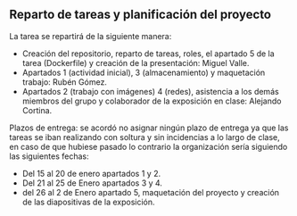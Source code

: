## Reparto de tareas y planificación del proyecto



La tarea se repartirá de la siguiente manera:

- Creación del repositorio, reparto de tareas, roles, el apartado  5 de la tarea (Dockerfile) y creación de la presentación: Miguel Valle.
- Apartados 1 (actividad inicial), 3 (almacenamiento) y maquetación trabajo: Rubén Gómez.
- Apartados 2 (trabajo con imágenes) 4 (redes), asistencia a los demás miembros del grupo y colaborador de la exposición en clase: Alejando Cortina.

Plazos de entrega: se acordó no asignar ningún plazo de entrega ya que las tareas se iban realizando con soltura y sin incidencias a lo largo de clase, en caso de que hubiese pasado lo contrario la organización sería siguiendo las siguientes fechas:

- Del 15 al 20 de enero apartados 1 y 2.
- Del 21 al 25 de Enero apartados 3 y 4.
- del 26 al 2 de Enero apartado 5,  maquetación del proyecto y creación de las diapositivas de la exposición.
